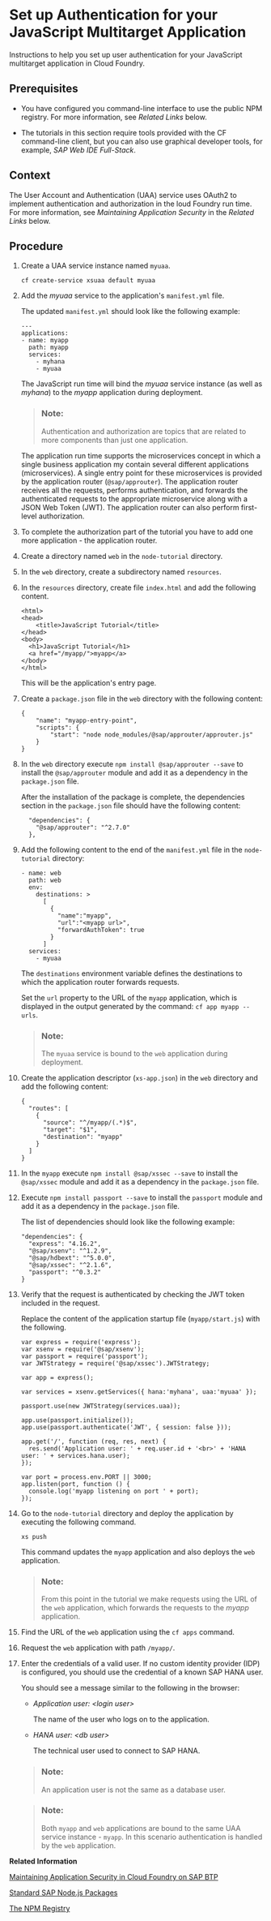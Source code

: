 <!-- loio1c16bb3a51b247c796064b215c01823d -->

# Set up Authentication for your JavaScript Multitarget Application

Instructions to help you set up user authentication for your JavaScript multitarget application in Cloud Foundry.



<a name="loio1c16bb3a51b247c796064b215c01823d__prereq_ogg_tlf_21b"/>

## Prerequisites

-   You have configured you command-line interface to use the public NPM registry. For more information, see *Related Links* below.

-   The tutorials in this section require tools provided with the CF command-line client, but you can also use graphical developer tools, for example, *SAP Web IDE Full-Stack*.




## Context

The User Account and Authentication \(UAA\) service uses OAuth2 to implement authentication and authorization in the loud Foundry run time. For more information, see *Maintaining Application Security* in the *Related Links* below.



## Procedure

1.  Create a UAA service instance named `myuaa`.

    ```
    cf create-service xsuaa default myuaa
    ```

2.  Add the *myuaa* service to the application's `manifest.yml` file.

    The updated `manifest.yml` should look like the following example:

    ```
    ---
    applications:
    - name: myapp
      path: myapp
      services:
        - myhana
        - myuaa
    ```

    The JavaScript run time will bind the *myuaa* service instance \(as well as *myhana*\) to the *myapp* application during deployment.

    > ### Note:  
    > Authentication and authorization are topics that are related to more components than just one application.

    The application run time supports the microservices concept in which a single business application my contain several different applications \(microservices\). A single entry point for these microservices is provided by the application router \(`@sap/approuter`\). The application router receives all the requests, performs authentication, and forwards the authenticated requests to the appropriate microservice along with a JSON Web Token \(JWT\). The application router can also perform first-level authorization.

3.  To complete the authorization part of the tutorial you have to add one more application - the application router.
4.  Create a directory named `web` in the `node-tutorial` directory.

5.  In the `web` directory, create a subdirectory named `resources`.

6.  In the `resources` directory, create file `index.html` and add the following content.

    ```
    <html>
    <head>
        <title>JavaScript Tutorial</title>
    </head>
    <body>
      <h1>JavaScript Tutorial</h1>
      <a href="/myapp/">myapp</a>
    </body>
    </html>
    ```

    This will be the application's entry page.

7.  Create a `package.json` file in the `web` directory with the following content:

    ```
    {
        "name": "myapp-entry-point",
        "scripts": {
            "start": "node node_modules/@sap/approuter/approuter.js"
        }
    }
    ```

8.  In the `web` directory execute `npm install @sap/approuter --save` to install the `@sap/approuter` module and add it as a dependency in the `package.json` file.

    After the installation of the package is complete, the dependencies section in the `package.json` file should have the following content:

    ```
      "dependencies": {
        "@sap/approuter": "^2.7.0"
      },
    ```

9.  Add the following content to the end of the `manifest.yml` file in the `node-tutorial` directory:

    ```
    - name: web
      path: web
      env:
        destinations: >
          [
            {
              "name":"myapp",
              "url":"<myapp url>",
              "forwardAuthToken": true
            }
          ]
      services:
        - myuaa
    ```

    The `destinations` environment variable defines the destinations to which the application router forwards requests.

    Set the `url` property to the URL of the `myapp` application, which is displayed in the output generated by the command: `cf app myapp --urls`.

    > ### Note:  
    > The `myuaa` service is bound to the `web` application during deployment.

10. Create the application descriptor \(`xs-app.json`\) in the `web` directory and add the following content:

    ```
    {
      "routes": [
        {
          "source": "^/myapp/(.*)$",
          "target": "$1",
          "destination": "myapp"
        }
      ]
    }
    ```

11. In the `myapp` execute `npm install @sap/xssec --save` to install the `@sap/xssec` module and add it as a dependency in the `package.json` file.

12. Execute `npm install passport --save` to install the `passport` module and add it as a dependency in the `package.json` file.

    The list of dependencies should look like the following example:

    ```
    "dependencies": {
      "express": "4.16.2",
      "@sap/xsenv": "^1.2.9",
      "@sap/hdbext": "^5.0.0",
      "@sap/xssec": "^2.1.6",
      "passport": "^0.3.2"
    }
    ```

13. Verify that the request is authenticated by checking the JWT token included in the request.

    Replace the content of the application startup file \(`myapp/start.js`\) with the following.

    ```
    var express = require('express');
    var xsenv = require('@sap/xsenv');
    var passport = require('passport');
    var JWTStrategy = require('@sap/xssec').JWTStrategy;
    
    var app = express();
    
    var services = xsenv.getServices({ hana:'myhana', uaa:'myuaa' });
    
    passport.use(new JWTStrategy(services.uaa));
    
    app.use(passport.initialize());
    app.use(passport.authenticate('JWT', { session: false }));
    
    app.get('/', function (req, res, next) {
      res.send('Application user: ' + req.user.id + '<br>' + 'HANA user: ' + services.hana.user);
    });
    
    var port = process.env.PORT || 3000;
    app.listen(port, function () {
      console.log('myapp listening on port ' + port);
    });
    ```

14. Go to the `node-tutorial` directory and deploy the application by executing the following command.

    ```
    xs push
    ```

    This command updates the `myapp` application and also deploys the `web` application.

    > ### Note:  
    > From this point in the tutorial we make requests using the URL of the `web` application, which forwards the requests to the *myapp* application.

15. Find the URL of the `web` application using the `cf apps` command.

16. Request the `web` application with path `/myapp/`.

17. Enter the credentials of a valid user. If no custom identity provider \(IDP\) is configured, you should use the credential of a known SAP HANA user.

    You should see a message similar to the following in the browser:

    -   *Application user: *<login user\>**

        The name of the user who logs on to the application.

    -   *HANA user: *<db user\>**

        The technical user used to connect to SAP HANA.


    > ### Note:  
    > An application user is not the same as a database user.

    > ### Note:  
    > Both `myapp` and `web` applications are bound to the same UAA service instance - `myapp`. In this scenario authentication is handled by the `web` application.


**Related Information**  


[Maintaining Application Security in Cloud Foundry on SAP BTP](../100-HANA-Cloud-DB-Dev-Security/maintaining-application-security-in-cloud-foundry-on-sap-btp-35d910e.md "Set up the security components required in the context of multitarget applications on SAP BTP .")

[Standard SAP Node.js Packages](standard-sap-node-js-packages-5451327.md "A collection of Node.js packages developed by SAP is provided to help you develop Node.js applications for Cloud Foundry and SAP HANA Cloud.")

[The NPM Registry](the-npm-registry-726e5d4.md "The public NPM registry includes SAP Node.js modules for use by application developers.")

